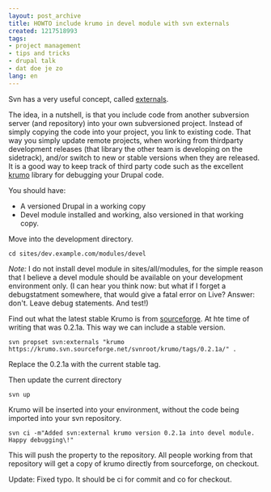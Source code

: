 ```yaml
---
layout: post_archive
title: HOWTO include krumo in devel module with svn externals
created: 1217518993
tags:
- project management
- tips and tricks
- drupal talk
- dat doe je zo
lang: en
---
```

Svn has a very useful concept, called [externals](http://svnbook.red-bean.com/en/1.0/ch07s03.html).

The idea, in a nutshell, is that you include code from another subversion server (and repository) into your own subversioned project. Instead of simply copying the code into your project, you link to existing code. That way you simply update remote projects, when working from thirdparty development releases (that library the other team is developing on the sidetrack), and/or switch to new or stable versions when they are released.
It is a good way to keep track of third party code such as the excellent [krumo](http://krumo.sourceforge.net/) library for debugging your Drupal code. 

You should have:

* A versioned Drupal in a working copy
* Devel module installed and working, also versioned in that working copy.

Move into the development directory.

    cd sites/dev.example.com/modules/devel

*Note:* I do not install devel module in sites/all/modules, for the simple reason that I believe a devel module should be available on your development environment only. (I can hear you think now: but what if I forget a debugstatment somewhere, that would give a fatal error on Live? Answer: don't. Leave debug statements. And test!)

Find out what the latest stable Krumo is from [sourceforge](http://sourceforge.net/project/showfiles.php?group_id=194198). At hte time of writing that was 0.2.1a. This way we can include a stable version.

    svn propset svn:externals "krumo https://krumo.svn.sourceforge.net/svnroot/krumo/tags/0.2.1a/" .

Replace the 0.2.1a with the current stable tag. 

Then update the current directory

    svn up

Krumo will be inserted into your environment, without the code being imported into your svn repository.

    svn ci -m"Added svn:external krumo version 0.2.1a into devel module. Happy debugging\!"

This will push the property to the repository. All people working from that repository will get a copy of krumo directly from sourceforge, on checkout. 

Update: Fixed typo. It should be ci for commit and co for checkout. 
